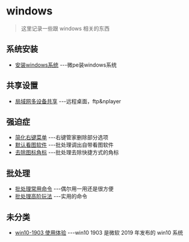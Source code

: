 # windows

> 这里记录一些跟 windows 相关的东西

## 系统安装

- [安装windows系统](./windows-install.md) ---微pe装windows系统

## 共享设置

- [局域网多设备共享](./windows-share.md) ---远程桌面，ftp&nplayer

## 强迫症

- [简化右键菜单](./windows-menu-change.md) ---右键管家删除部分选项
- [默认看图软件](./picture-view.md) ---批处理调出自带看图软件
- [去除图标角标](./icon-arrow-remove.md) ---批处理去除快捷方式的角标

## 批处理

- [批处理常用命令](./batch/batch-commend.md) ---偶尔用一用还是很方便
- [批处理高阶玩法](./batch/batch-use.md) ---实用的命令

## 未分类

- [win10-1903 使用体验](./win10-1903.md) ---win10 1903 是微软 2019 年发布的 win10 系统